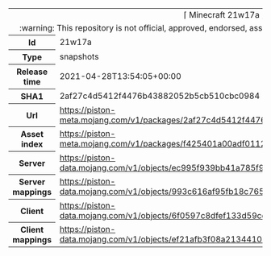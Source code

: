 <html><table>
<tr><td colspan="2" align="center"><img width="0" height="0"><br/>⌈ Minecraft 21w17a ⌋<br/><img width="0" height="0"></td></tr>
<tr><td colspan="2" align="center"><img width="0" height="0"><br/>
:warning: This repository is not official, approved, endorsed, associated or connected with Mojang :warning:
<br/><img width="0" height="0"></td></tr>
<tr><th>Id</th><td>21w17a</td></tr>
<tr><th>Type</th><td>snapshots</td></tr>
<tr><th>Release time</th><td>2021-04-28T13:54:05+00:00</td></tr>
<tr><th>SHA1</th><td>2af27c4d5412f4476b43882052b5cb510cbc0984</td></tr>
<tr><th>Url</th><td><a href="https://piston-meta.mojang.com/v1/packages/2af27c4d5412f4476b43882052b5cb510cbc0984/21w17a.json">https://piston-meta.mojang.com/v1/packages/2af27c4d5412f4476b43882052b5cb510cbc0984/21w17a.json</a></td></tr>
<tr><th>Asset index</th><td><a href="https://piston-meta.mojang.com/v1/packages/f425401a00adf0112fde624ee80c66333530f8a1/1.17.json">https://piston-meta.mojang.com/v1/packages/f425401a00adf0112fde624ee80c66333530f8a1/1.17.json</a></td></tr>
<tr><th>Server</th><td><a href="https://piston-data.mojang.com/v1/objects/ec995f939bb41a785f960985e73821c7044fc32e/server.jar">https://piston-data.mojang.com/v1/objects/ec995f939bb41a785f960985e73821c7044fc32e/server.jar</a></td></tr>
<tr><th>Server mappings</th><td><a href="https://piston-data.mojang.com/v1/objects/993c616af95fb18c76524dbb190fcd425b60fc48/server.txt">https://piston-data.mojang.com/v1/objects/993c616af95fb18c76524dbb190fcd425b60fc48/server.txt</a></td></tr>
<tr><th>Client</th><td><a href="https://piston-data.mojang.com/v1/objects/6f0597c8dfef133d59cdce2c629a37f0e259512b/client.jar">https://piston-data.mojang.com/v1/objects/6f0597c8dfef133d59cdce2c629a37f0e259512b/client.jar</a></td></tr>
<tr><th>Client mappings</th><td><a href="https://piston-data.mojang.com/v1/objects/ef21afb3f08a213441012c16455210cd35e52a2a/client.txt">https://piston-data.mojang.com/v1/objects/ef21afb3f08a213441012c16455210cd35e52a2a/client.txt</a></td></tr>
</table></html>